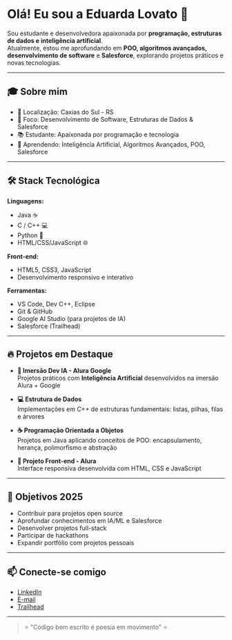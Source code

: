 # Olá! Eu sou a Eduarda Lovato 👋

Sou estudante e desenvolvedora apaixonada por **programação, estruturas de dados e inteligência artificial**.  
Atualmente, estou me aprofundando em **POO, algoritmos avançados, desenvolvimento de software** e **Salesforce**, explorando projetos práticos e novas tecnologias.

---

## 🎓 Sobre mim

- 📍 Localização: Caxias do Sul - RS  
- 🎯 Foco: Desenvolvimento de Software, Estruturas de Dados & Salesforce  
- 📚 Estudante: Apaixonada por programação e tecnologia  
- 🌱 Aprendendo: Inteligência Artificial, Algoritmos Avançados, POO, Salesforce  

---

## 🛠️ Stack Tecnológica

**Linguagens:**  
- Java ☕  
- C / C++ 💻  
- Python 🐍  
- HTML/CSS/JavaScript 🌐  

**Front-end:**  
- HTML5, CSS3, JavaScript  
- Desenvolvimento responsivo e interativo  

**Ferramentas:**  
- VS Code, Dev C++, Eclipse  
- Git & GitHub  
- Google AI Studio (para projetos de IA)  
- Salesforce (Trailhead)  

---

## 🔥 Projetos em Destaque

- **🤖 Imersão Dev IA - Alura Google**  
  Projetos práticos com **Inteligência Artificial** desenvolvidos na imersão Alura + Google  

- **💻 Estrutura de Dados**  
  Implementações em C++ de estruturas fundamentais: listas, pilhas, filas e árvores  

- **☕ Programação Orientada a Objetos**  
  Projetos em Java aplicando conceitos de POO: encapsulamento, herança, polimorfismo e abstração  

- **🎨 Projeto Front-end - Alura**  
  Interface responsiva desenvolvida com HTML, CSS e JavaScript  

---

## 🎯 Objetivos 2025

- Contribuir para projetos open source  
- Aprofundar conhecimentos em IA/ML e Salesforce  
- Desenvolver projetos full-stack  
- Participar de hackathons  
- Expandir portfólio com projetos pessoais  

---

## 📫 Conecte-se comigo

- [LinkedIn](https://www.linkedin.com/in/eduarda-lovato-83189b277/)  
- [E-mail](mailto:lovatoeduarda24@gmail.com)  
- [Trailhead](https://www.salesforce.com/trailblazer/eduardalovato)  

---

> ⭐ "Código bem escrito é poesia em movimento" ⭐
